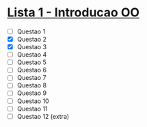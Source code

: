 # [Lista 1 - Introducao OO](https://goo.gl/DE0MrB)

- [ ] Questao 1
- [x] Questao 2
- [x] Questao 3
- [ ] Questao 4
- [ ] Questao 5
- [ ] Questao 6
- [ ] Questao 7
- [ ] Questao 8
- [ ] Questao 9
- [ ] Questao 10
- [ ] Questao 11
- [ ] Questao 12 (extra)
